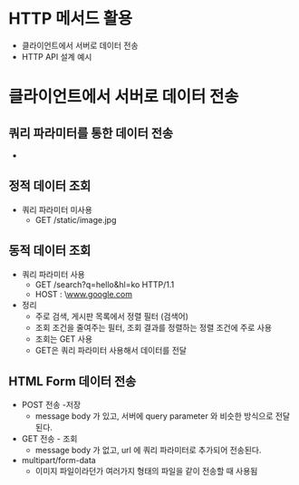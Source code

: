 # HTTP 메서드 활용 
- 클라이언트에서 서버로 데이터 전송 
- HTTP API 설계 예시 
# 클라이언트에서 서버로 데이터 전송 
## 쿼리 파라미터를 통한 데이터 전송 
-  

## 정적 데이터 조회 
- 쿼리 파라미터 미사용 
	- GET /static/image.jpg 
## 동적 데이터 조회 
- 쿼리 파라미터 사용 
	- GET /search?q=hello&hl=ko HTTP/1.1
	- HOST : \www.google.com
- 정리 
	- 주로 검색, 게시판 목록에서 정렬 필터 (검색어)
	- 조회 조건을 줄여주는 필터, 조회 결과를 정렬하는 정렬 조건에 주로 사용 
	- 조회는 GET 사용
	- GET은 쿼리 파라미터 사용해서 데이터를 전달 
## HTML Form 데이터 전송
 - POST 전송 -저장 
	 -  message body 가 있고, 서버에 query parameter 와 비슷한 방식으로 전달된다. 
- GET 전송 - 조회 
	- message body 가 없고, url 에 쿼리 파라미터로 추가되어 전송된다. 
- multipart/form-data 
	- 이미지 파일이라던가 여러가지 형태의 파일을 같이 전송할 때 사용됨


